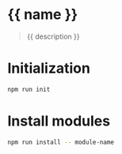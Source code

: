 # {{ name }}

> {{ description }}

# Initialization

```bash
npm run init
```

# Install modules

```bash
npm run install -- module-name
```